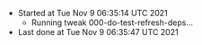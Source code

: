   - Started at Tue Nov  9 06:35:14 UTC 2021
    - Running tweak 000-do-test-refresh-deps...
  - Last done at Tue Nov  9 06:35:47 UTC 2021

